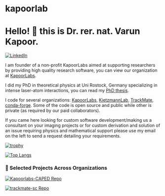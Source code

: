 # kapoorlab
# Hello! :wave: this is Dr. rer. nat. Varun Kapoor. 


[![LinkedIn][linkedin-shield]][linkedin-url]

I am founder of a non-profit KapoorLabs aimed at supporting researchers by providing high quality research software, you can view our organization at [KapoorLabs](https://kapoorlabs.org).

I did my PhD in theoretical physics at Uni Rostock, Germany specializing in intense laser-atom interactions, you can read my [PhD thesis](https://doi.org/10.18453/rosdok_id00001296).

[linkedin-shield]: https://img.shields.io/badge/-LinkedIn-black.svg?style=flat-square&logo=linkedin&colorB=555
[linkedin-url]: https://www.linkedin.com/in/varun-kapoor-6734b982/

I code for several organizations: [KapoorLabs](https://github.com/Kapoorlabs-CAPED), [KietzmannLab](https://github.com/KietzmannLab), [TrackMate](https://github.com/trackmate-sc), [conda-forge](https://github.com/conda-forge). Some of the code is open source and public while other is private (as required by our paid collaborators). 

If you came here looking for custom software development/making us a consultant on your imaging projects or for custom derivation and solution of an issue requiring physics and mathematical support please use my email on the left to send a request detailing your requirements.



[![trophy](https://github-profile-trophy.vercel.app/?username=kapoorlab)](https://github.com/ryo-ma/github-profile-trophy)


[![Top Langs](https://github-readme-stats.vercel.app/api/top-langs/?username=kapoorlab&layout=compact)](https://github.com/anuraghazra/github-readme-stats)

### 🔬 Selected Projects Across Organizations

[![Kapoorlabs-CAPED Repo](https://github-readme-stats.vercel.app/api/pin/?username=Kapoorlabs-CAPED)](https://github.com/Kapoorlabs-CAPED/Kaibu)



[![trackmate-sc Repo](https://github-readme-stats.vercel.app/api/pin/?username=trackmate-sc&repo=TrackMate-Oneat)](https://github.com/trackmate-sc/TrackMate)


